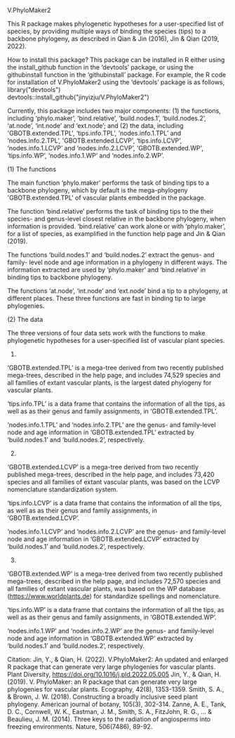 V.PhyloMaker2


This R package makes phylogenetic hypotheses for a user-specified list of species, by providing multiple ways of binding the species (tips) to a backbone phylogeny, as described in Qian & Jin (2016), Jin & Qian (2019, 2022).

How to install this package? 
This package can be installed in R either using the install_github function in the ‘devtools’ package, or using the githubinstall function in the ‘githubinstall’ package. For example, the R code for installation of V.PhyloMaker2 using the ‘devtools’ package is as follows,  
library("devtools")  
devtools::install_github("jinyizju/V.PhyloMaker2")

Currently, this package includes two major components: (1) the functions, including ‘phylo.maker’, ‘bind.relative’, ‘build.nodes.1’, ‘build.nodes.2’, ‘at.node’, ‘int.node’ and ‘ext.node’; and (2) the data, including 'GBOTB.extended.TPL', ‘tips.info.TPL’, ‘nodes.info.1.TPL’ and ‘nodes.info.2.TPL’, 'GBOTB.extended.LCVP', ‘tips.info.LCVP’, ‘nodes.info.1.LCVP’ and ‘nodes.info.2.LCVP’, 'GBOTB.extended.WP', ‘tips.info.WP’, ‘nodes.info.1.WP’ and ‘nodes.info.2.WP’.

(1) The functions

The main function ‘phylo.maker’ performs the task of binding tips to a backbone phylogeny, which by default is the mega-phylogeny 'GBOTB.extended.TPL' of vascular plants embedded in the package.

The function ‘bind.relative’ performs the task of binding tips to the their species- and genus-level closest relative in the backbone phylogeny, when information is provided. ‘bind.relative’ can work alone or with ‘phylo.maker’, for a list of species, as examplified in the function help page and Jin & Qian (2019).

The functions ‘build.nodes.1’ and ‘build.nodes.2’ extract the genus- and family- level node and age information in a phylogeny in different ways. The information extracted are used by ‘phylo.maker’ and ‘bind.relative’ in binding tips to backbone phylogeny.

The functions ‘at.node’, ‘int.node’ and ‘ext.node’ bind a tip to a phylogeny, at different places. These three functions are fast in binding tip to large phylogenies.

(2) The data

The three versions of four data sets work with the functions to make phylogenetic hypotheses for a user-specified list of vascular plant species. 

1)
‘GBOTB.extended.TPL’ is a mega-tree derived from two recently published mega-trees, described in the help page, and includes 74,529 species and all families of extant vascular plants, is the largest dated phylogeny for vascular plants.

‘tips.info.TPL’ is a data frame that contains the information of all the tips, as well as as their genus and family assignments, in ‘GBOTB.extended.TPL’.

‘nodes.info.1.TPL’ and ‘nodes.info.2.TPL’ are the genus- and family-level node and age information in ‘GBOTB.extended.TPL’ extracted by ‘build.nodes.1’ and ‘build.nodes.2’, respectively.

2)
‘GBOTB.extended.LCVP’ is a mega-tree derived from two recently published mega-trees, described in the help page, and includes 73,420 species and all families of extant vascular plants, was based on the LCVP nomenclature standardization system.

‘tips.info.LCVP’ is a data frame that contains the information of all the tips, as well as as their genus and family assignments, in ‘GBOTB.extended.LCVP’.

‘nodes.info.1.LCVP’ and ‘nodes.info.2.LCVP’ are the genus- and family-level node and age information in ‘GBOTB.extended.LCVP’ extracted by ‘build.nodes.1’ and ‘build.nodes.2’, respectively.

3)
‘GBOTB.extended.WP’ is a mega-tree derived from two recently published mega-trees, described in the help page, and includes 72,570 species and all families of extant vascular plants, was based on the WP database (https://www.worldplants.de) for standardize spellings and nomenclature.

‘tips.info.WP’ is a data frame that contains the information of all the tips, as well as as their genus and family assignments, in ‘GBOTB.extended.WP’.

‘nodes.info.1.WP’ and ‘nodes.info.2.WP’ are the genus- and family-level node and age information in ‘GBOTB.extended.WP’ extracted by ‘build.nodes.1’ and ‘build.nodes.2’, respectively.

Citation:
Jin, Y., & Qian, H. (2022). V.PhyloMaker2: An updated and enlarged R package that can generate very large phylogenies for vascular plants. Plant Diversity, https://doi.org/10.1016/j.pld.2022.05.005
Jin, Y., & Qian, H. (2019). V. PhyloMaker: an R package that can generate very large phylogenies for vascular plants. Ecography, 42(8), 1353-1359.
Smith, S. A., & Brown, J. W. (2018). Constructing a broadly inclusive seed plant phylogeny. American journal of botany, 105(3), 302-314.
Zanne, A. E., Tank, D. C., Cornwell, W. K., Eastman, J. M., Smith, S. A., FitzJohn, R. G., ... & Beaulieu, J. M. (2014). Three keys to the radiation of angiosperms into freezing environments. Nature, 506(7486), 89-92.
